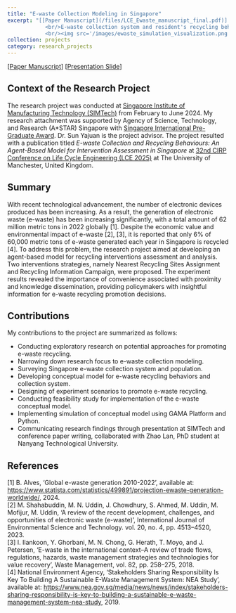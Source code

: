 ```yaml
---
title: "E-waste Collection Modeling in Singapore"
excerpt: "[[Paper Manuscript](/files/LCE_Ewaste_manuscript_final.pdf)] [[Presentation Slide](/files/Ewaste_Modeling_Presentation.pdf)]
            <br/>E-waste collection system and resident's recycling behaviours modeling for intervention assessment to promote recycling in Singapore. 
            <br/><img src='/images/ewaste_simulation_visualization.png' width='400' style='height:auto;'>"
collection: projects
category: research_projects
---
```

[[Paper Manuscript](/files/LCE_Ewaste_manuscript_final.pdf)] [[Presentation Slide](/files/Ewaste_Modeling_Presentation.pdf)]

## Context of the Research Project
The research project was conducted at [Singapore Institute of Manufacturing Technology (SIMTech)](https://www.a-star.edu.sg/simtech) from February to June 2024. My research attachment was supported by Agency of Science, Technology, and Research (A\*STAR) Singapore with [Singapore International Pre-Graduate Award](https://www.a-star.edu.sg/Scholarships/for-undergraduate-studies/singapore-international-pre-graduate-award-sipga). Dr. Sun Yajuan is the project advisor. The project resulted with a publication titled *E-waste Collection and Recycling Behaviours: An Agent-Based Model for Intervention Assessment in Singapore* at [32nd CIRP Conference on Life Cycle Engineering (LCE 2025)](https://registrations.hg3conferences.co.uk/hg3/frontend/reg/thome.csp?pageID=114765&ef_sel_menu=2241&eventID=291) at The University of Manchester, United Kingdom. 

## Summary
With recent technological advancement, the number of electronic devices produced has been increasing. As a result, the generation of electronic waste (e-waste) has been increasing significantly, with a total amount of 62 million metric tons in 2022 globally [1]. Despite the economic value and environmental impact of e-waste [2], [3], it is reported that only 6% of 60,000 metric tons of e-waste generated each year in Singapore is recycled [4]. To address this problem, the research project aimed at developing an agent-based model for recycling interventions assessment and analysis. Two interventions strategies, namely Nearest Recycling Sites Assignment and Recycling Information Campaign, were proposed. The experiment results revealed the importance of convenience associated with proximity and knowledge dissemination, providing policymakers with insightful information for e-waste recycling promotion decisions.

## Contributions
My contributions to the project are summarized as follows:
- Conducting exploratory research on potential approaches for promoting e-waste recycling.  
- Narrowing down research focus to e-waste collection modeling.
- Surveying Singapore e-waste collection system and population.
- Developing conceptual model for e-waste recycling behaviors and collection system.
- Designing of experiment scenarios to promote e-waste recycling.
- Conducting feasibility study for implementation of the e-waste conceptual model. 
- Implementing simulation of conceptual model using GAMA Platform and Python.
- Communicating research findings through presentation at SIMTech and conference paper writing, collaborated with Zhao Lan, PhD student at Nanyang Technological University.

## References
[1] B. Alves, ‘Global e-waste generation 2010-2022’, available at: https://www.statista.com/statistics/499891/projection-ewaste-generation-worldwide/, 2024.  
[2] M. Shahabuddin, M. N. Uddin, J. Chowdhury, S. Ahmed, M. Uddin, M. Mofijur, M. Uddin, ‘A review of the recent development, challenges, and opportunities of electronic waste (e-waste)’,  International Journal of Environmental Science and Technology. vol. 20, no. 4, pp. 4513–4520, 2023.  
[3] I. Ilankoon, Y. Ghorbani, M. N. Chong, G. Herath, T. Moyo, and J. Petersen, ‘E-waste in the international context–A review of trade flows, regulations, hazards, waste management strategies and technologies for value recovery’, Waste Management, vol. 82, pp. 258–275, 2018.  
[4] National Environment Agency, ‘Stakeholders Sharing Responsibility Is Key To Building A Sustainable E-Waste Management System: NEA Study’, available at: https://www.nea.gov.sg/media/news/news/index/stakeholders-sharing-responsibility-is-key-to-building-a-sustainable-e-waste-management-system-nea-study, 2019.  


